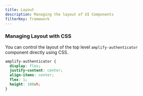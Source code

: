 ```yaml
---
title: Layout
description: Managing the layout of UI Components
filterKey: framework
---
```


### Managing Layout with CSS

You can control the layout of the top level `amplify-authenticator` component directly using CSS.

```css
amplify-authenticator {
  display: flex;
  justify-content: center;
  align-items: center;
  flex: 1;
  height: 100vh;
}
```